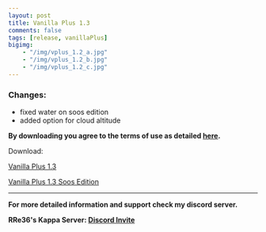 ```yaml
---
layout: post
title: Vanilla Plus 1.3
comments: false
tags: [release, vanillaPlus]
bigimg: 
    - "/img/vplus_1.2_a.jpg"
    - "/img/vplus_1.2_b.jpg"
    - "/img/vplus_1.2_c.jpg"
---
```


<h3>Changes:</h3>

* fixed water on soos edition
* added option for cloud altitude

**By downloading you agree to the terms of use as detailed [here](https://rre36.github.io/glProjectsWeb/license/).**

Download:

[Vanilla Plus 1.3](https://github.com/rre36/vplus_web/releases/download/v1.3.0/VPlus_v1.3.0.zip)

[Vanilla Plus 1.3 Soos Edition](https://github.com/rre36/vplus_web/releases/download/v1.3.0/VPlus_v1.3.0_SE.zip)

***

**For more detailed information and support check my discord server.**

**RRe36's Kappa Server: [Discord Invite](https://discord.gg/y5xzQ6H)**